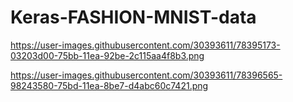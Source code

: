 # Keras-FASHION-MNIST-data
https://user-images.githubusercontent.com/30393611/78395173-03203d00-75bb-11ea-92be-2c115aa4f8b3.png



https://user-images.githubusercontent.com/30393611/78396565-98243580-75bd-11ea-8be7-d4abc60c7421.png
